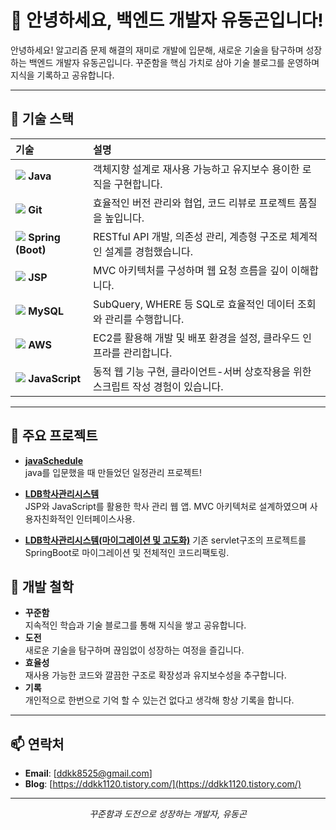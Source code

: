 # 👋 안녕하세요, 백엔드 개발자 유동곤입니다!  

안녕하세요! 알고리즘 문제 해결의 재미로 개발에 입문해, 새로운 기술을 탐구하며 성장하는 백엔드 개발자 유동곤입니다. 꾸준함을 핵심 가치로 삼아 기술 블로그를 운영하며 지식을 기록하고 공유합니다.  

---

## 🔧 기술 스택  

| **기술** | **설명** |
|:---------|:---------|
| <img src="https://img.shields.io/badge/Java-007396?style=flat-square&logo=java&logoColor=white" /> **Java** | 객체지향 설계로 재사용 가능하고 유지보수 용이한 로직을 구현합니다. |
| <img src="https://img.shields.io/badge/Git-F05032?style=flat-square&logo=git&logoColor=white" /> **Git** | 효율적인 버전 관리와 협업, 코드 리뷰로 프로젝트 품질을 높입니다. |
| <img src="https://img.shields.io/badge/Spring-6DB33F?style=flat-square&logo=spring&logoColor=white" /> **Spring (Boot)** | RESTful API 개발, 의존성 관리, 계층형 구조로 체계적인 설계를 경험했습니다. |
| <img src="https://img.shields.io/badge/JSP-007396?style=flat-square&logo=java&logoColor=white" /> **JSP** | MVC 아키텍처를 구성하며 웹 요청 흐름을 깊이 이해합니다. |
| <img src="https://img.shields.io/badge/MySQL-4479A1?style=flat-square&logo=mysql&logoColor=white" /> **MySQL** | SubQuery, WHERE 등 SQL로 효율적인 데이터 조회와 관리를 수행합니다. |
| <img src="https://img.shields.io/badge/AWS-232F3E?style=flat-square&logo=amazonaws&logoColor=white" /> **AWS** | EC2를 활용해 개발 및 배포 환경을 설정, 클라우드 인프라를 관리합니다. |
| <img src="https://img.shields.io/badge/JavaScript-F7DF1E?style=flat-square&logo=javascript&logoColor=black" /> **JavaScript** | 동적 웹 기능 구현, 클라이언트-서버 상호작용을 위한 스크립트 작성 경험이 있습니다. |

---
## 📂 주요 프로젝트  
- **[javaSchedule](https://github.com/donggonyoo/javaSchedule)**  
  java를 입문했을 때 만들었던 일정관리 프로젝트!
- **[LDB학사관리시스템](https://github.com/donggonyoo/LMSProject1)**  
  JSP와 JavaScript를 활용한 학사 관리 웹 앱. MVC 아키텍처로 설계하였으며 사용자친화적인 인터페이스사용.
  
- **[LDB학사관리시스템(마이그레이션 및 고도화)](https://github.com/donggonyoo/LMSProject1/tree/realMain)**
      기존 servlet구조의 프로젝트를 SpringBoot로 마이그레이션 및 전체적인 코드리팩토링.

  

## 🌱 개발 철학  
- **꾸준함**  
  지속적인 학습과 기술 블로그를 통해 지식을 쌓고 공유합니다.  
- **도전**  
  새로운 기술을 탐구하며 끊임없이 성장하는 여정을 즐깁니다.  
- **효율성**  
  재사용 가능한 코드와 깔끔한 구조로 확장성과 유지보수성을 추구합니다.
- **기록**  
  개인적으로 한번으로 기억 할 수 있는건 없다고 생각해 항상 기록을 합니다.

---

## 📫 연락처  
- **Email**: [ddkk8525@gmail.com]
- **Blog**: [https://ddkk1120.tistory.com/](https://ddkk1120.tistory.com/)  

---

<p align="center">
  <i>꾸준함과 도전으로 성장하는 개발자, 유동곤</i>  
</p>
